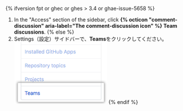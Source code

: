 {% ifversion fpt or ghec or ghes > 3.4 or ghae-issue-5658 %}
1. In the "Access" section of the sidebar, click **{% octicon "comment-discussion" aria-label="The comment-discussion icon" %} Team discussions**.
{% else %}
1. Settings（設定）サイドバーで、**Teams**をクリックしてください。 ![Organizationの設定サイドバー内のTeamsタブ](/assets/images/help/settings/settings-sidebar-team-settings.png)
{% endif %}
